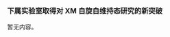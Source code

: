 <h3 class="text-center">下属实验室取得对 XM 自旋自维持态研究的新突破</h3>

[title]: <> (千叶由香里教授在世界奇异物质对称性研讨会上的报告)
[time]: <> (2020-01-21)

暂无内容。

